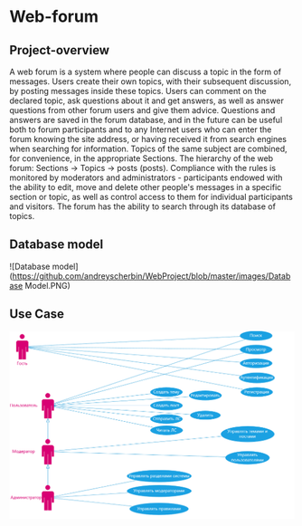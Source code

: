 # Web-forum

## Project-overview

A web forum is a system where people can discuss a topic in the form of messages. Users create their own topics, with their subsequent discussion, by posting messages inside these topics. Users can comment on the declared topic, ask questions about it and get answers, as well as answer questions from other forum users and give them advice. Questions and answers are saved in the forum database, and in the future can be useful both to forum participants and to any Internet users who can enter the forum knowing the site address, or having received it from search engines when searching for information. Topics of the same subject are combined, for convenience, in the appropriate Sections. The hierarchy of the web forum: Sections -> Topics -> posts (posts). Compliance with the rules is monitored by moderators and administrators - participants endowed with the ability to edit, move and delete other people's messages in a specific section or topic, as well as control access to them for individual participants and visitors. The forum has the ability to search through its database of topics.

## Database model

![Database model](https://github.com/andreyscherbin/WebProject/blob/master/images/Database Model.PNG)

## Use Case

![Use Case](https://github.com/andreyscherbin/WebProject/blob/master/images/UseCase.PNG)
